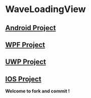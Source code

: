# WaveLoadingView


## [Android Project](https://github.com/hippieZhou/ZQ.WaveLoadingView/tree/master/Android)
## [WPF Project](https://github.com/hippieZhou/ZQ.WaveLoadingView/tree/master/WPF)
## [UWP Project](https://github.com/hippieZhou/ZQ.WaveLoadingView/tree/master/UWP)
## [IOS Project](https://github.com/hippieZhou/ZQ.WaveLoadingView/tree/master/IOS)


**Welcome to fork and commit !**